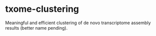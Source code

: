 # txome-clustering
Meaningful and efficient clustering of de novo transcriptome assembly results (better name pending).
